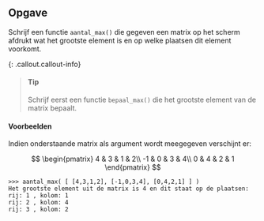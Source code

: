## Opgave
Schrijf een functie `aantal_max()` die gegeven een matrix op het scherm afdrukt wat het grootste element is en op welke plaatsen dit element voorkomt.

{: .callout.callout-info}
> #### Tip
> Schrijf eerst een functie `bepaal_max()` die het grootste element van de matrix bepaalt.

#### Voorbeelden
Indien onderstaande matrix als argument wordt meegegeven verschijnt er:

$$
\begin{pmatrix}
4 & 3 & 1 & 2\\
-1 & 0 & 3 & 4\\
0 & 4 & 2 & 1
\end{pmatrix}
$$

```
>>> aantal_max( [ [4,3,1,2], [-1,0,3,4], [0,4,2,1] ] ) 
Het grootste element uit de matrix is 4 en dit staat op de plaatsen:
rij: 1 , kolom: 1
rij: 2 , kolom: 4
rij: 3 , kolom: 2
```